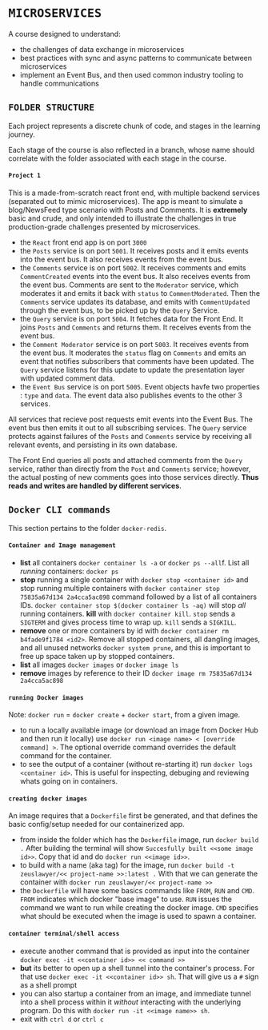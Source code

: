# `MICROSERVICES`

A course designed to understand:

- the challenges of data exchange in microservices
- best practices with sync and async patterns to communicate between microservices
- implement an Event Bus, and then used common industry tooling to handle communications

## `FOLDER STRUCTURE`

Each project represents a discrete chunk of code, and stages in the learning journey.

Each stage of the course is also reflected in a branch, whose name should correlate with the folder associated with each stage in the course.

#### `Project 1`

This is a made-from-scratch react front end, with multiple backend services (separated out to mimic microservices). The app is meant to simulate a blog/NewsFeed type scenario with Posts and Comments. It is **extremely** basic and crude, and only intended to illustrate the challenges in true production-grade challenges presented by microservices.

- the `React` front end app is on port `3000`
- the `Posts` service is on port `5001`. It receives posts and it emits events into the event bus. It also receives events from the event bus.
- the `Comments` service is on port `5002`. It receives comments and emits `CommentCreated` events into the event bus. It also receives events from the event bus. Comments are sent to the `Moderator` service, which moderates it and emits it back with `status` to `CommentModerated`. Then the `Comments` service updates its database, and emits with `CommentUpdated` through the event bus, to be picked up by the `Query` Service.
- the `Query` service is on port `5004`. It fetches data for the Front End. It joins `Posts` and `Comments` and returns them. It receives events from the event bus.
- the `Comment Moderator` service is on port `5003`. It receives events from the event bus. It moderates the `status` flag on `Comments` and emits an event that notifies subscribers that comments have been updated. The `Query` service listens for this update to update the presentation layer with updated comment data.
- the `Event Bus` service is on port `5005`. Event objects havfe two properties : `type` and `data`. The event data also publishes events to the other 3 services.

All services that recieve post requests emit events into the Event Bus. The event bus then emits it out to all subscribing services.
The `Query` service protects against failures of the `Posts` and `Comments` service by receiving all relevant events, and persisting in its own database.

The Front End queries all posts and attached comments from the `Query` service, rather than directly from the `Post` and `Comments` service; however, the actual posting of new comments goes into those services directly. **Thus reads and writes are handled by different services**.

## `Docker CLI commands`

This section pertains to the folder `docker-redis`.

#### `Container and Image management`

- **list** all containers `docker container ls -a` or `docker ps --all`f. List all _running_ containers: `docker ps`
- **stop** running a single container with `docker stop <container id>` and stop running multiple containers with `docker container stop 75835a67d134 2a4cca5ac898` command followed by a list of all containers IDs. `docker container stop $(docker container ls -aq)` will stop _all_ running containers. **kill** with `docker container kill`. `stop` sends a `SIGTERM` and gives process time to wrap up. `kill` sends a `SIGKILL`.
- **remove** one or more containers by id with `docker container rm b4fade9f1784 <id2>`. Remove all stopped containers, all dangling images, and all unused networks `docker system prune`, and this is important to free up space taken up by stopped containers.
- **list** all images `docker images` or `docker image ls`
- **remove** images by reference to their ID `docker image rm 75835a67d134 2a4cca5ac898`

#### `running Docker images`

Note: `docker run` = `docker create` + `docker start`, from a given image.

- to run a locally available image (or download an image from Docker Hub and then run it locally) use `docker run <image name> < [override command] >`. The optional override command overrides the default command for the container.
- to see the output of a container (without re-starting it) run `docker logs <container id>`. This is useful for inspecting, debuging and reviewing whats going on in containers.

#### `creating docker images`

An image requires that a `Dockerfile` first be generated, and that defines the basic config/setup needed for our containerized app.

- from inside the folder which has the `Dockerfile` image, run `docker build .` After building the terminal will show `Succesfully built <<some image id>>`. Copy that id and do `docker run <<image id>>`.
- to build with a name (aka tag) for the image, run `docker build -t zeuslawyer/<< project-name >>:latest .` With that we can generate the container with `docker run zeuslawyer/<< project-name >>`
- the `Dockerfile` will have some basics commands like `FROM`, `RUN` and `CMD`. `FROM` indicates which docker "base image" to use. `RUN` issues the command we want to run while creating the docker image. `CMD` specifies what should be executed when the image is used to spawn a container.

#### `container terminal/shell access`

- execute another command that is provided as input into the container `docker exec -it <<container id>> << command >>`
- **but** its better to open up a shell tunnel into the container's process. For that use `docker exec -it <<container id>> sh`. That will give us a `#` sign as a shell prompt
- you can also startup a container from an image, and immediate tunnel into a shell process within it _without_ interacting with the underlying program. Do this with `docker run -it <<image name>> sh`.
- exit with `ctrl d` or `ctrl c`
